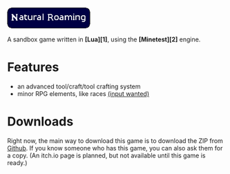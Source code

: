 ![Natural Roaming](menu/header.png)

A sandbox game written in **[Lua][1]**, using the **[Minetest][2]** engine.

# Features

- an advanced tool/craft/tool crafting system
- minor RPG elements, like races [(input wanted)](https://github.com/TheBluePineapple/natural_roaming/issues/1)

# Downloads

Right now, the main way to download this game is to download the ZIP from [Github][NR github repo].
If you know someone who has this game, you can also ask them for a copy.
(An itch.io page is planned, but not available until this game is ready.)

[Lua]:            https://lua.org                                     "Lua webpage"
[Minetest]:       https://minetest.net                                "Minetest webpage"
[NR github repo]: https://github.com/TheBluePineapple/natural_roaming "Github repo"